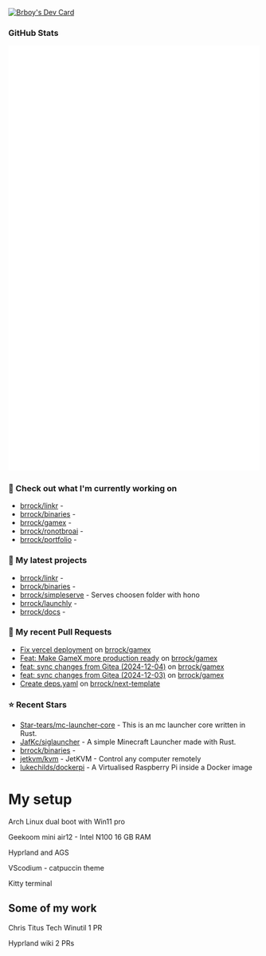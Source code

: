 <a href="https://app.daily.dev/brboy"><img src="https://api.daily.dev/devcards/v2/4Od30842NXiIC3it6dfHG.png?r=60c&type=default" width="356" alt="Brboy's Dev Card"/></a>
### GitHub Stats

<p align="left"><img src="https://raw.githubusercontent.com/brrock/brrock/main/github-metrics.svg" /></p>

### 👷 Check out what I'm currently working on

- [brrock/linkr](https://github.com/brrock/linkr) - 
- [brrock/binaries](https://github.com/brrock/binaries) - 
- [brrock/gamex](https://github.com/brrock/gamex) - 
- [brrock/ronotbroai](https://github.com/brrock/ronotbroai) - 
- [brrock/portfolio](https://github.com/brrock/portfolio) - 
### 🌱 My latest projects

- [brrock/linkr](https://github.com/brrock/linkr) - 
- [brrock/binaries](https://github.com/brrock/binaries) - 
- [brrock/simpleserve](https://github.com/brrock/simpleserve) - Serves choosen folder with hono
- [brrock/launchly](https://github.com/brrock/launchly) - 
- [brrock/docs](https://github.com/brrock/docs) - 
### 🔨 My recent Pull Requests

- [Fix vercel deployment](https://github.com/brrock/gamex/pull/94) on [brrock/gamex](https://github.com/brrock/gamex)
- [Feat: Make  GameX more production ready](https://github.com/brrock/gamex/pull/93) on [brrock/gamex](https://github.com/brrock/gamex)
- [feat: sync changes from Gitea (2024-12-04)](https://github.com/brrock/gamex/pull/92) on [brrock/gamex](https://github.com/brrock/gamex)
- [feat: sync changes from Gitea (2024-12-03)](https://github.com/brrock/gamex/pull/91) on [brrock/gamex](https://github.com/brrock/gamex)
- [Create deps.yaml](https://github.com/brrock/next-template/pull/1) on [brrock/next-template](https://github.com/brrock/next-template)
### ⭐ Recent Stars

- [Star-tears/mc-launcher-core](https://github.com/Star-tears/mc-launcher-core) - This is an mc launcher core written in Rust.
- [JafKc/siglauncher](https://github.com/JafKc/siglauncher) - A simple Minecraft Launcher made with Rust.
- [brrock/binaries](https://github.com/brrock/binaries) - 
- [jetkvm/kvm](https://github.com/jetkvm/kvm) - JetKVM - Control any computer remotely
- [lukechilds/dockerpi](https://github.com/lukechilds/dockerpi) - A Virtualised Raspberry Pi inside a Docker image
# My setup

Arch Linux dual boot with Win11 pro

Geekoom mini air12 - Intel N100 16 GB RAM

Hyprland and AGS 

VScodium - catpuccin theme

Kitty terminal

## Some of my work

Chris Titus Tech Winutil 1 PR

Hyprland wiki 2 PRs

